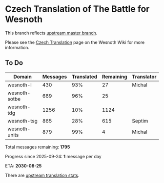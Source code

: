 # Czech Translation of The Battle for Wesnoth

This branch reflects [upstream master branch](https://github.com/wesnoth/wesnoth/tree/master).

Please see the [Czech Translation](https://wiki.wesnoth.org/CzechTranslation) page on the Wesnoth Wiki for more information.

## To Do

Domain | Messages | Translated | Remaining | Translator
------ | -------- | ---------- | --------- | ----------
wesnoth-l | 430 | 93% | 27 | Michal
wesnoth-sotbe | 669 | 96% | 25 |
wesnoth-tdg | 1256 | 10% | 1124 |
wesnoth-tsg | 865 | 28% | 615 | Septim
wesnoth-units | 879 | 99% | 4 | Michal

Total messages remaining: **1795**

Progress since 2025-09-24: **1** message per day

ETA: **2030-08-25**

There are [upstream translation stats](https://www.wesnoth.org/gettext/?view=langs&version=master&lang=cs).
